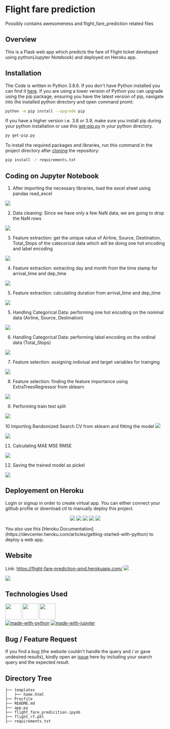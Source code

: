 # Flight fare prediction
Possibly contains awesomeness and flight_fare_prediction related files

## Overview
This is a Flask web app which predicts the fare of Flight ticket developed using python(Jupyter Notebook) and deployed on Heroku app.

## Installation
The Code is written in Python 3.8.6. If you don't have Python installed you can find it [here](https://www.python.org/downloads/). If you are using a lower version of Python you can upgrade using the pip package, ensuring you have the latest version of pip, navigate into the installed python directory and open command promt:
```bash
python -m pip install --upgrade pip
```
If you have a higher version i.e. 3.8 or 3.9, make sure you install pip during your python installation or use this [get-pip.py](https://bootstrap.pypa.io/get-pip.py) in your python directory.
```bash
py get-pip.py
```
To install the required packages and libraries, run this command in the project directory after [cloning](https://www.howtogeek.com/451360/how-to-clone-a-github-repository/) the repository:
```bash
pip install -r requirements.txt
```
## Coding on Jupyter Notebook
1. After importing the necessary libraries, load the excel sheet using pandas read_excel
<img target="_blank" src="https://64.media.tumblr.com/cbffa66fec5375457ff0f5407b503f3b/494bc3862fd97b16-69/s1280x1920/78f12d4de2a2bebe03dcde4d67bd1d01f4e4e438.png">

2. Data cleaning: Since we have only a few NaN data, we are going to drop the NaN rows
<img target="_blank" src="https://64.media.tumblr.com/05f2274f5da35ccc3340dc2d7a1111ad/e134c79da8b817d9-b3/s1280x1920/bd08a5e0e23fc4478f93d9b8cd0186b8a5e4c59d.png">


3. Feature extraction: get the unique value of Airline, Source, Destination, Total_Stops of the catecorical data which will be doing one hot encoding and label encoding
<img target="_blank" src="https://64.media.tumblr.com/a1a2fa3f732cffeaccfa17d9d4fcb5eb/494bc3862fd97b16-aa/s1280x1920/2f52f00b5500ea729e63f8381d02bf0c40b9fd75.png">

4. Feature extraction: extracting day and month from the time stamp for arrival_time and dep_time
<img target="_blank" src="https://64.media.tumblr.com/b2bc203943b82b1ef9da2223548a7439/3621f30b68b85d4e-cd/s1280x1920/159aec8ed666c14db120e6dbd5ebd1f704dfc2ad.png">

5. Feature extraction: calculating duration from arrival_time and dep_time
<img target="_blank" src="https://64.media.tumblr.com/e72708d7e537fb1839691174c16a21a7/e134c79da8b817d9-ce/s1280x1920/4f7101283fd1507eefe55446e069e17c90696a1c.png">

5. Handling Categorical Data: performing one hot encoding on the nominal data (Airline, Source, Destination)
<img target="_blank" src="https://64.media.tumblr.com/5ab5dfb88e6c38308d92066d2c122d3e/e134c79da8b817d9-61/s1280x1920/fef1da728dc05585f82748b578e27b6dbe841fcb.png">

6. Handling Categorical Data: performing label encoding on the ordinal data (Total_Stops)
<img target="_blank" src="https://64.media.tumblr.com/65aa2c3de38ce9e1047887cd0734f2a6/3621f30b68b85d4e-e4/s1280x1920/c23835fbe2fde33d51e25c1dbe97a395f3d7c29b.png">

7. Feature selection: assigning indiviual and target variables for trainging
<img target="_blank" src="https://64.media.tumblr.com/57c247e4204e6a380a8d72126ccff0a5/3621f30b68b85d4e-c9/s1280x1920/c27e1592389a8595297f840d58604ef7cab24ac1.png">

8. Feature selection: finding the feature importance using ExtraTreesRegressor from sklearn
<img target="_blank" src="https://64.media.tumblr.com/3bf77f3a84d459e46d7ebd38340f9108/3621f30b68b85d4e-a9/s1280x1920/2088a0bb748a0fa239fb2029f55a9ab03fba2249.png">

9. Performing train test split
<img target="_blank" src="https://64.media.tumblr.com/fa9df9531b34fce274a6caafd3243a92/d0b9c2df5dd2d39c-dc/s1280x1920/18d448fdeda1bcdd94bc5dcf409a0ae1c3429e23.png">

10 Importing Randomized Search CV from sklearn and fitting the model
<img target="_blank" src="https://64.media.tumblr.com/81ce6365ac82b2a62cc57fd85a232d4e/d0b9c2df5dd2d39c-c5/s1280x1920/a31016ed66b98124ff716fe9ee6ff39628f6b846.png">

<img target="_blank" src="https://64.media.tumblr.com/5da96056f1f5e36b5a0a582471520555/3621f30b68b85d4e-f8/s1280x1920/1ec6ec21cdba1cab715b03851fd835abba73af6e.png">

11. Calculating MAE MSE RMSE 
<img target="_blank" src="https://64.media.tumblr.com/39f39c26de15129dc1523672027d802f/3621f30b68b85d4e-cc/s1280x1920/189c226f1d15d9e1a62933da17be2c972c6c7753.png">

12. Saving the trained model as pickel
<img target="_blank" src="https://64.media.tumblr.com/7b08b37f9d09afb8a55ede4ed93d6516/3621f30b68b85d4e-fb/s1280x1920/f02e06f1f5dc4c9c665dd83f63490be921aaf6dd.png">

## Deployement on Heroku
Login or signup in order to create virtual app. You can either connect your github profile or download ctl to manually deploy this project.

<p align="center">
<img target="_blank" src="https://64.media.tumblr.com/0aead3e6710612287f7c3586ae3eb80c/3fafd73153537ff9-e7/s2048x3072/ee701c63d62cb3a12f38a84f392a4337be25e6b7.png">
<img target="_blank" src="https://64.media.tumblr.com/835f2d919c97703be0b62e37fbb80acb/2bd18ddb098acf53-b0/s1280x1920/40f119edfa41fa3699d4becfe5161cdb8ed95687.png">
<img target="_blank" src="https://64.media.tumblr.com/db7ad57dce8db4112c94d2cdecefbc0b/852e853e46f155de-47/s1280x1920/82f0c655ec4c6bd1731874bea5fa557c7fd89f52.png">
<img target="_blank" src="https://64.media.tumblr.com/2913051a7c514e205d33f14bdbed5057/4f88ec94f7a9d379-56/s1280x1920/b8893bd33120476bd19f31a2175ad5cbc597626e.png">
<img target="_blank" src="https://64.media.tumblr.com/029bdfc5d6ab73e7cb4c51998659426b/3a090db3c9309298-99/s1280x1920/35b30c80e25da93e4ce32e61e8e469b7d91952a0.png">
</p>
You also use this [Heroku Documentation](https://devcenter.heroku.com/articles/getting-started-with-python) to deploy a web app.

## Website
Link: https://flight-fare-prediction-amd.herokuapp.com/
[<img target="_blank" src="https://64.media.tumblr.com/9d08ed10a0fcd8f4f1f396329cccf571/666d8646b4207c28-70/s2048x3072/31da05f4dae9aee4d8411d1bd00da29c1a824da0.png" >](https://flight-fare-prediction-amd.herokuapp.com/)

[<img target="_blank" src="https://64.media.tumblr.com/69c6bae50ea35e91495c148922a6176b/666d8646b4207c28-a4/s2048x3072/748e560ff86a10930763bad9aee4aa05f6c66492.png" >](https://flight-fare-prediction-amd.herokuapp.com/)

## Technologies Used
[<img target="_blank" src="https://flask.palletsprojects.com/en/1.1.x/_images/flask-logo.png" height=50>](https://flask.palletsprojects.com/en/1.1.x/) [<img target="_blank" src="https://number1.co.za/wp-content/uploads/2017/10/gunicorn_logo-300x85.png" height=50>](https://gunicorn.org) [<img target="_blank" src="https://scikit-learn.org/stable/_static/scikit-learn-logo-small.png" height=50>](https://scikit-learn.org/stable/)
<br>
[![made-with-python](https://img.shields.io/badge/made%20with-Python-yellow)](https://www.python.org/) [![made-with-jupyter](https://img.shields.io/badge/made%20with-Jupyter-orange)](https://jupyter.org/)

## Bug / Feature Request

If you find a bug (the website couldn't handle the query and / or gave undesired results), kindly open an [issue](https://github.com/arunmozhidevan/flight_fare_prediction/issues) here by including your search query and the expected result.

## Directory Tree 
```
├── templates
│   ├── home.html
├── Procfile
├── README.md
├── app.py
├── flight_fare_predicition.ipynb
├── flight_rf.pkl
├── requirements.txt
```
